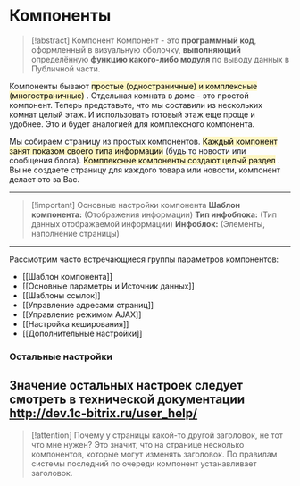 # Компоненты

> [!abstract] Компонент
> Компонент - это **программный код**, оформленный в визуальную оболочку, **выполняющий** определённую **функцию какого-либо модуля** по выводу данных в Публичной части.


Компоненты бывают <mark style="background: #FFF3A3A6;">простые (одностраничные) и комплексные (многостраничные)</mark> . Отдельная комната в доме - это простой компонент. Теперь представьте, что мы составили из нескольких комнат целый этаж. И использовать готовый этаж еще проще и удобнее. Это и будет аналогией для комплексного компонента.

Мы собираем страницу из простых компонентов. <mark style="background: #FFF3A3A6;">Каждый компонент занят показом своего типа информации</mark> (будь то новости или сообщения блога).
<mark style="background: #FFF3A3A6;">Комплексные компоненты создают целый раздел</mark> . Вы не создаете страницу для каждого товара или новости, компонент делает это за Вас.

---
> [!important] Основные настройки компонента
> **Шаблон компонента:** (Отображения информации)
> **Тип инфоблока:**	(Тип данных отображаемой информации)
> **Инфоблок:** (Элементы, наполнение страницы) 
  

---
Рассмотрим часто встречающиеся группы параметров компонентов:
- [[Шаблон компонента]]
- [[Основные параметры и Источник данных]]
- [[Шаблоны ссылок]]
- [[Управление адресами страниц]]
- [[Управление режимом AJAX]]
- [[Настройка кеширования]]
- [[Дополнительные настройки]]

### Остальные настройки
Значение остальных настроек следует смотреть в технической документации
http://dev.1c-bitrix.ru/user_help/
---

> [!attention]
> Почему у страницы какой-то другой заголовок, не тот что мне нужен? Это значит, что на странице несколько компонентов, которые могут изменять заголовок. По правилам системы последний по очереди компонент устанавливает заголовок.
